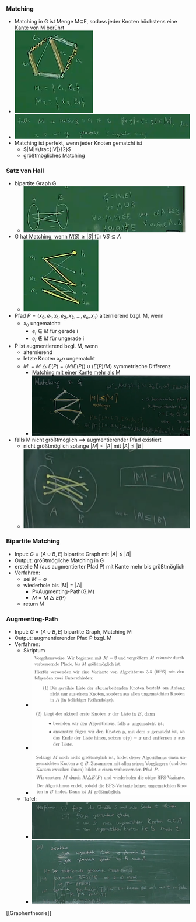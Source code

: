 ### Matching
+ Matching in G ist Menge M⊆E, sodass jeder Knoten höchstens eine Kante von M berührt
+ ![](../../../z_images/Pasted%20image%2020220513211821.png)
+ ![](../../../z_images/Pasted%20image%2020220513211946.png)
+ Matching ist perfekt, wenn jeder Knoten gematcht ist
	+ $|M|=\frac{|V|}{2}$
	+ größtmögliches Matching

### Satz von Hall
+ bipartite Graph G
	+ ![](../../../z_images/Pasted%20image%2020220513212219.png)
+ G hat Matching, wenn $N(S)≥|S|$ für $∀S⊆A$
	+ ![](../../../z_images/Pasted%20image%2020220513212531.png)
+ Pfad $P=(x_0,e_1,x_1,e_2,x_2,...,e_n,x_n)$ alternierend bzgl. M, wenn
	+ $x_0$ ungematcht:
		+ $e_i∈M$ für gerade i
		+ $e_i∉M$ für ungerade i
+ P ist augmentierend bzgl. M, wenn
	+ alternierend 
	+ letzte Knoten $x_kn$ ungematcht
	+ $M'=M△E(P)=(M/E(P))∪(E(P)/M)$ symmetrische Differenz
		+ Matching mit einer Kante mehr als M
		+ ![](../../../z_images/Pasted%20image%2020220524123037.png)
+ falls M nicht größtmöglich ==> augmentierender Pfad existiert
	+ nicht größtmöglich solange $|M|<|A|$ mit $|A|≤|B|$
	+ ![](../../../z_images/Pasted%20image%2020220524123257.png)

### Bipartite Matching
+ Input: $G=(A∪B,E)$ bipartite Graph mit $|A|≤|B|$
+ Output: größtmögliche Matching in G
+ erstelle M (aus augmentierter Pfad P) mit Kante mehr bis größtmöglich
+ Verfahren:
	+ sei $M=∅$
	+ wiederhole bis $|M|=|A|$
		+ P=Augmenting-Path(G,M)
		+ $M=M△E(P)$
	+ return M

### Augmenting-Path
+ Input: $G=(A∪B,E)$ bipartite Graph, Matching M
+ Output: augmentierender Pfad P bzgl. M
+ Verfahren:
	+ Skriptum
		+ ![](../../../z_images/Pasted%20image%2020220524130831.png)
		+ ![](../../../z_images/Pasted%20image%2020220524130848.png)
		+ ![](../../../z_images/Pasted%20image%2020220524130910.png)
	+ Tafel:
		+ ![](../../../z_images/Pasted%20image%2020220524131014.png)
		+ ![](../../../z_images/Pasted%20image%2020220524131021.png)

[[Graphentheorie]]